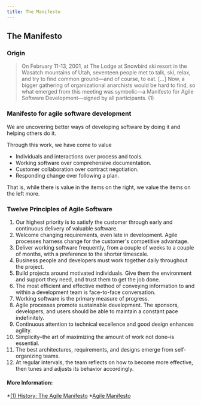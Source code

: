```yaml
---
title: The Manifesto
---
```

## The Manifesto

### Origin

> On February 11-13, 2001, at The Lodge at Snowbird ski resort in the Wasatch mountains of Utah, seventeen people met to talk, ski, relax, and try to find common ground—and of course, to eat. […] Now, a bigger gathering of organizational anarchists would be hard to find, so what emerged from this meeting was symbolic—a Manifesto for Agile Software Development—signed by all participants. (1)

### Manifesto for agile software development

We are uncovering better ways of developing software by doing it and helping others do it. 

Through this work, we have come to value
 
* Individuals and interactions over process and tools.
* Working software over comprehensive documentation.
* Customer collaboration over contract negotiation.
* Responding change over following a plan.

That is, while there is value in the items on the right, we value the items on the left more.

### Twelve Principles of Agile Software

 1. Our highest priority is to satisfy the customer through early and continuous delivery of valuable software.
 2. Welcome changing requirements, even late in development. Agile processes harness change for the customer's competitive advantage.
 3. Deliver working software frequently, from a couple of weeks to a couple of months, with a preference to the shorter timescale.
 4. Business people and developers must work together daily throughout the project.
 5. Build projects around motivated individuals. Give them the environment and support they need, and trust them to get the job done.
 6. The most efficient and effective method of conveying information to and within a development team is face-to-face conversation.
 7. Working software is the primary measure of progress.
 8. Agile processes promote sustainable development. The sponsors, developers, and users should be able to maintain a constant pace indefinitely.
 9. Continuous attention to technical excellence and good design enhances agility.
 10. Simplicity–the art of maximizing the amount of work not done–is essential.
 11. The best architectures, requirements, and designs emerge from self-organizing teams.
 12. At regular intervals, the team reflects on how to become more effective, then tunes and adjusts its behavior accordingly.

#### More Information:

*[(1) History: The Agile Manifesto](http://agilemanifesto.org/history.html)
*[Agile Manifesto](http://agilemanifesto.org/)
